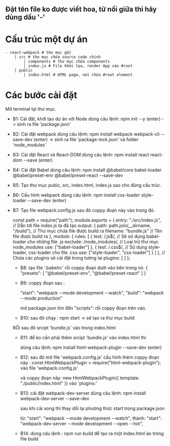 ## Đặt tên file ko được viết hoa, từ nối giữa thì hãy dùng dấu '-'

# Cấu trúc một dự án
    - react-webpack # thư mục gốc
        | src # thư mục chứa source code chính
            | components # thư mục chứa components
            | index.js # File khởi tạo, render App vào #root
        | public
            | index.html # HTML page, nơi chứa #root element

# Các bước cài đặt
Mở terminal tại thư mục.

- B1: Cài đặt, khởi tạo dự án với Node
    dùng câu lệnh: npm init --y (enter)
    -> sinh ra file 'package.json'

- B2: Cài đặt webpack
    dùng câu lệnh: npm install webpack webpack-cli --save-dev (enter)
    -> sinh ra file 'package-lock.json' và folder 'node_modules'

- B3: Cài đặt React và React-DOM
    dùng câu lệnh: npm install react react-dom --save (enter)

- B4: Cài đặt Babel
    dùng câu lệnh: npm install @babel/core babel-loader @babel/preset-env @babel/preset-react --save-dev

- B5: Tạo thư mục pubic, src, index.html, index.js sao cho đúng cấu trúc.

- B6: Cấu hình webpack
    dùng câu lệnh: npm install css-loader style-loader --save-dev (enter)

- B7: Tạo file webpack.config.js
    sau đó coppy đoạn này vào trong đó.

    const path = require("path");
        module.exports = {
        entry: "./src/index.js", // Dẫn tới file index.js ta đã tạo
        output: {
            path: path.join(__dirname, "/build"), // Thư mục chứa file được build ra
            filename: "bundle.js" // Tên file được build ra
        },
        module: {
            rules: [
            {
                test: /\.js$/, // Sẽ sử dụng babel-loader cho những file .js
                exclude: /node_modules/, // Loại trừ thư mục node_modules
                use: ["babel-loader"]
            },
            {
                test: /\.css$/, // Sử dụng style-loader, css-loader cho file .css
                use: ["style-loader", "css-loader"]
            }
            ]
        },
        // Chứa các plugins sẽ cài đặt trong tương lai
        plugins: [
        ]
    };

    - B8: tạo file '.babelrc'
        rồi coppy đoạn dưới vào bên trong nó.
        {
            "presets": [
                "@babel/preset-env",
                "@babel/preset-react"
            ]
        }
    
    - B9: coppy đoạn sau :

        "start": "webpack --mode development --watch",
        "build": "webpack --mode production"

        mở package.json tìm đến "scripts": rồi coppy đoạn trên vào.

    - B10: sau đó chạy :
        npm start -> sẽ tạo ra thư mục build
    
    RỒi sau đó srcipt 'bundle.js' vào trong index.html

    - B11: để ko cần phải thêm srcipt 'bundle.js' vào index.html thì 

        dùng câu lệnh: npm install html-webpack-plugin --save-dev (enter)

    - B12: sau đó mở file 'webpack.config.js' cấu hình thêm
        coppy đoạn này : 
            const HtmlWebpackPlugin = require("html-webpack-plugin");
        vào file 'webpack.config.js'

        và coppy đoạn này: 
            new HtmlWebpackPlugin({
                template: "./public/index.html"
            })
        vào 'plugins:'

    - B13: cài đặt webpack-dev-server
        dùng câu lệnh: 
            npm install webpack-dev-server --save-dev
        
        sau khi cài xong thì thay dổi lại phương thức start trong package.json

        từ:
            "start": "webpack --mode development --watch",
        thành: 
            "start": "webpack-dev-server --mode development --open --hot",
    - B14: dùng câu lệnh :
            npm run build
        để tạo ra một index.html ảo tròng file build







